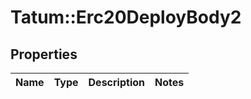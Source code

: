 # Tatum::Erc20DeployBody2

## Properties
Name | Type | Description | Notes
------------ | ------------- | ------------- | -------------

